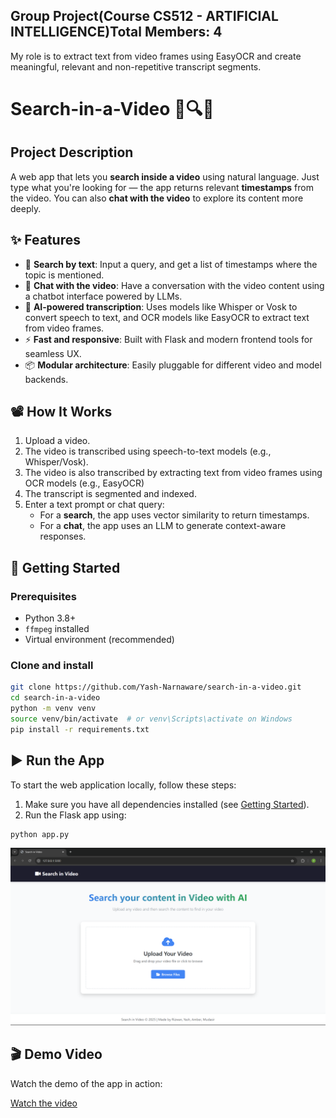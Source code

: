 ## Group Project(Course CS512 - ARTIFICIAL INTELLIGENCE)Total Members: 4
My role is to extract text from video frames using EasyOCR and create meaningful, relevant and non-repetitive transcript segments.
# Search-in-a-Video 🎥🔍🧠

## Project Description
A web app that lets you **search inside a video** using natural language. Just type what you're looking for — the app returns relevant **timestamps** from the video. You can also **chat with the video** to explore its content more deeply.

## ✨ Features

- 🔎 **Search by text**: Input a query, and get a list of timestamps where the topic is mentioned.
- 💬 **Chat with the video**: Have a conversation with the video content using a chatbot interface powered by LLMs.
- 🧠 **AI-powered transcription**: Uses models like Whisper or Vosk to convert speech to text, and OCR models like EasyOCR to extract text from video frames.
- ⚡ **Fast and responsive**: Built with Flask and modern frontend tools for seamless UX.
- 📦 **Modular architecture**: Easily pluggable for different video and model backends.

## 📽️ How It Works

1. Upload a video.
2. The video is transcribed using speech-to-text models (e.g., Whisper/Vosk).
3. The video is also transcribed by extracting text from video frames using OCR models (e.g., EasyOCR)
4. The transcript is segmented and indexed.
5. Enter a text prompt or chat query:
   - For a **search**, the app uses vector similarity to return timestamps.
   - For a **chat**, the app uses an LLM to generate context-aware responses.

## 🚀 Getting Started

### Prerequisites

- Python 3.8+
- `ffmpeg` installed
- Virtual environment (recommended)

### Clone and install

```bash
git clone https://github.com/Yash-Narnaware/search-in-a-video.git
cd search-in-a-video
python -m venv venv
source venv/bin/activate  # or venv\Scripts\activate on Windows
pip install -r requirements.txt
```

## ▶️ Run the App

To start the web application locally, follow these steps:

1. Make sure you have all dependencies installed (see [Getting Started](#-getting-started)).
2. Run the Flask app using:

```bash
python app.py
```



![App Interface](home_page.png)

## 🎬 Demo Video

Watch the demo of the app in action:

[Watch the video](https://drive.google.com/file/d/1fjFBxFdir0XSKcB88zvieXRVacDJKinB/view?usp=sharing)


